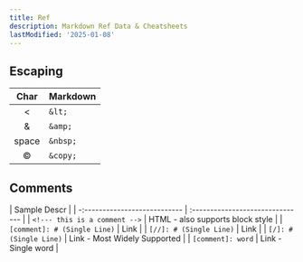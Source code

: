 ```yaml
---
title: Ref
description: Markdown Ref Data & Cheatsheets
lastModified: '2025-01-08'
---
```


## Escaping

| Char       | Markdown  |
| :--------: | :-------- |
| &lt;       | `&lt;`    |
| &amp;      | `&amp;`   |
| space      | `&nbsp;`  |
| &copy;     | `&copy;`  |

## Comments

| Sample Descr                            |
| -:--------------------------- | :------------------------------- |
| `<!--- this is a comment -->` | HTML - also supports block style |
| `[comment]: # (Single Line)`  | Link                             |
| `[//]: # (Single Line)`       | Link                             |
| `[/]: # (Single Line)`        | Link - Most Widely Supported     |
| `[comment]: word`             | Link - Single word               |
